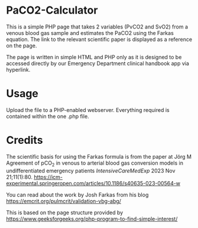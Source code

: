 # PaCO2-Calculator
This is a simple PHP page that takes 2 variables (PvCO2 and SvO2) from a venous blood gas sample and estimates the PaCO2 using the Farkas equation.  The link to the relevant scientific paper is displayed as a reference on the page.

The page is written in simple HTML and PHP only as it is designed to be accessed directly by our Emergency Department clinical handbook app via hyperlink.
# Usage
Upload the file to a PHP-enabled webserver.  Everything required is contained within the one .php file.
# Credits
The scientific basis for using the Farkas formula is from the paper at Jörg M Agreement of pCO<sub>2</sub> in venous to arterial blood gas conversion models in undifferentiated emergency patients _IntensiveCareMedExp_ 2023 Nov 21;11(1):80.  https://icm-experimental.springeropen.com/articles/10.1186/s40635-023-00564-w

You can read about the work by Josh Farkas from his blog https://emcrit.org/pulmcrit/validation-vbg-abg/

This is based on the page structure provided by https://www.geeksforgeeks.org/php-program-to-find-simple-interest/
